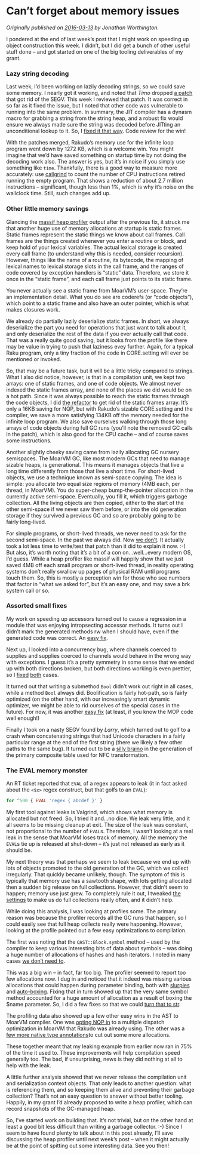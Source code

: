 # Can’t forget about memory issues
    
*Originally published on [2016-03-13](https://6guts.wordpress.com/2016/03/13/cant-forget-about-memory-issues/) by Jonathan Worthington.*

I pondered at the end of last week’s post that I might work on speeding up object construction this week. I didn’t, but I did get a bunch of other useful stuff done – and got started on one of the big tooling deliverables of my grant.

### Lazy string decoding

Last week, I’d been working on lazily decoding strings, so we could save some memory. I nearly got it working, and noted that *Timo* dropped [a patch](https://github.com/MoarVM/MoarVM/commit/a501a41e37e403f2cec6229b75e5e18c48c75496) that got rid of the SEGV. This week I reviewed that patch. It was correct in so far as it fixed the issue, but I noted that other code was vulnerable to running into the same problem. In summary, the JIT compiler has a dynasm macro for grabbing a string from the string heap, and a robust fix would ensure we always made sure the string was decoded before JITting an unconditional lookup to it. So, I [fixed it that way](https://github.com/MoarVM/MoarVM/commit/3c5d4fe9d2d217caa3965ca4dea05f4903dba11b). Code review for the win!

With the patches merged, Rakudo’s memory use for the infinite loop program went down by 1272 KB, which is a welcome win. You might imagine that we’d have saved something on startup time by not doing the decoding work also. The answer is yes, but it’s in noise if you simply use something like `time`. Thankfully, there is a good way to measure more accurately: use [callgrind](http://valgrind.org/docs/manual/cl-manual.html) to count the number of CPU instructions retired running the empty program. That shows a reduction of about 2.7 million instructions – significant, though less than 1%, which is why it’s noise on the wallclock time. Still, such changes add up.

### Other little memory savings

Glancing the [massif heap profiler](https://www.google.cz/url?sa=t&rct=j&q=&esrc=s&source=web&cd=1&cad=rja&uact=8&ved=0ahUKEwjrh-L0lr7LAhXD8HIKHQVEDBwQFggiMAA&url=http%3A%2F%2Fvalgrind.org%2Fdocs%2Fmanual%2Fms-manual.html&usg=AFQjCNFLSE7Yv3eWCkeF2y14-hya8Z-PSg) output after the previous fix, it struck me that another huge use of memory allocations at startup is static frames. Static frames represent the static things we know about call frames. Call frames are the things created whenever you enter a routine or block, and keep hold of your lexical variables. The actual lexical storage is created every call frame (to understand why this is needed, consider recursion). However, things like the name of a routine, its bytecode, the mapping of lexical names to lexical storage slots in the call frame, and the ranges of code covered by exception handlers is “static” data. Therefore, we store it once in the “static frame”, and each call frame just points to its static frame.

You never actually see a static frame from MoarVM’s user-space. They’re an implementation detail. What you do see are coderefs (or “code objects”), which point to a static frame and also have an outer pointer, which is what makes closures work.

We already do partially lazily deserialize static frames. In short, we always deserialize the part you need for operations that just want to talk about it, and only deserialize the rest of the data if you ever actually call that code. That was a really quite good saving, but it looks from the profile like there may be value in trying to push that laziness evey further. Again, for a typical Raku program, only a tiny fraction of the code in CORE.setting will ever be mentioned or invoked.

So, that may be a future task, but it will be a little tricky compared to strings. What I also did notice, however, is that in a compilation unit, we kept two arrays: one of static frames, and one of code objects. We almost never indexed the static frames array, and none of the places we did would be on a hot path. Since it was always possible to reach the static frames through the code objects, I did [the refactor](https://github.com/MoarVM/MoarVM/commit/824748db35636f2bd989f201705569f57f6cfc60) to get rid of the static frames array. It’s only a 16KB saving for NQP, but with Rakudo’s sizable CORE.setting and the compiler, we save a more satisfying 134KB off the memory needed for the infinite loop program. We also save ourselves walking through those long arrays of code objects during full GC runs (you’ll note the removed GC calls in the patch), which is also good for the CPU cache – and of course saves some instructions.

Another slightly cheeky saving came from lazily allocating GC nursery semispaces. The MoarVM GC, like most modern GCs that need to manage sizable heaps, is generational. This means it manages objects that live a long time differently from those that live a short time. For short-lived objects, we use a technique known as semi-space copying. The idea is simple: you allocate two equal size regions of memory (4MB each, per thread, in MoarVM). You do super-cheap bump-the-pointer allocation in the currently active semi-space. Eventually, you fill it, which triggers garbage collection. All the living objects are then copied, either to the start of the other semi-space if we never saw them before, or into the old generation storage if they survived a previous GC and so are probably going to be fairly long-lived.

For simple programs, or short-lived threads, we never need to ask for the second semi-space. In the past we always did. Now [we don’t](https://github.com/MoarVM/MoarVM/commit/43edc3fafff3f9b6528e596fe5f454cf71a67eda). It actually took a lot less time to write/test that patch than it did to explain it now. :-) But also, it’s worth noting that it’s a bit of a con on…well…every modern OS, I’d guess. While a heap profiler like massif will happily show that we just saved 4MB off each small program or short-lived thread, in reality operating systems don’t really swallow up pages of physical RAM until programs touch them. So, this is mostly a perception win for those who see numbers that factor in “what we asked for”, but it’s an easy one, and may save a brk system call or so.

### Assorted small fixes

My work on speeding up accessors turned out to cause a regression in a module that was enjoying intropsecting accessor methods. It turns out I didn’t mark the generated methods rw when I should have, even if the generated code was correct. An [easy fix](https://github.com/rakudo/rakudo/commit/d2e31e8150ed3c68e5532449398420d5138c4d11).

Next up, I looked into a concurrency bug, where channels coerced to supplies and supplies coerced to channels would behave in the wrong way with exceptions. I guess it’s a pretty symmetry in some sense that we ended up with both directions broken, but both directions working is even prettier, so I [fixed](https://github.com/rakudo/rakudo/commit/6184e157e1ea20d6132d62b1bddf0d7b96497d65) [both](https://github.com/rakudo/rakudo/commit/eb02dc9f774015c23a1316a97f5460354d9b4cf9) cases.

It turned out that writing a submethod `Bool` didn’t work out right in all cases, while a method `Bool` always did. Boolification is fairly hot-path, so is fairly optimized (on the other hand, with our increasingly smart dynamic optimizer, we might be able to rid ourselves of the special cases in the future). For now, it was another [easy fix](https://github.com/rakudo/rakudo/commit/fac3d7481ad2fb683809196837be109912ba9123) (at least, if you know the MOP code well enough!)

Finally I took on a nasty SEGV found by *Larry*, which turned out to golf to a crash when concatenating strings that had Unicode characters in a fairly particular range at the end of the first string (there we likely a few other paths to the same bug). It turned out to be a [silly braino](https://github.com/MoarVM/MoarVM/commit/45e24e0733bd1d287d5ea8073c2e5cd225d9c12b) in the generation of the primary composite table used for NFC transformation.

### The EVAL memory monster

An RT ticket reported that `EVAL` of a regex appears to leak (it in fact asked about the `<$x>` regex construct, but that golfs to an `EVAL`):

```` raku
for ^500 { EVAL 'regex { abcdef }' }
````

My first tool against leaks is Valgrind, which shows what memory is allocated but not freed. So, I tried it and…no dice. We leak very little, and it all seems to be missing cleanup at exit. The size of the leak was constant, not proportional to the number of `EVAL`s. Therefore, I wasn’t looking at a real leak in the sense that MoarVM loses track of memory. All the memory the `EVAL`s tie up is released at shut-down – it’s just not released as early as it should be.

My next theory was that perhaps we seem to leak because we end up with lots of objects promoted to the old generation of the GC, which we collect irregularly. That quickly became unlikely, though. The symptom of this is typically that memory use has a sawtooth shape, with lots getting allocated then a sudden big release on full collections. However, that didn’t seem to happen; memory use just grew. To completely rule it out, I tweaked [the settings](https://github.com/MoarVM/MoarVM/blob/master/src/gc/collect.h#L6) to make us do full collections really often, and it didn’t help.

While doing this analysis, I was looking at profiles some. The primary reason was because the profiler records all the GC runs that happen, so I could easily see that full heap collects really were happening. However, looking at the profile pointed out a few easy optimizations to compilation.

The first was noting that the `QAST::Block.symbol` method – used by the compiler to keep various interesting bits of data about symbols – was doing a huge number of allocations of hashes and hash iterators. I noted in many cases [we don’t need to](https://github.com/raku/nqp/commit/78db547acd3f8442705ca18b2fa806a4b876771d).

This was a big win – in fact, far too big. The profiler seemed to report too few allocations now. I dug in and noticed that it indeed was missing various allocations that could happen during parameter binding, both with [slurpies](https://github.com/raku/nqp/commit/78db547acd3f8442705ca18b2fa806a4b876771d) and [auto-boxing](https://github.com/MoarVM/MoarVM/commit/8ee9b920df4b996c3748d92953856b56a4f71e18). Fixing that in turn showed up that the very same symbol method accounted for a huge amount of allocation as a result of boxing the $name parameter. So, I did a few fixes so that we could [turn that to str](https://github.com/raku/nqp/commit/c8db98ba4196e0f9d9ea4295ec11be75bc0f7f5b).

The profiling data also showed up a few other easy wins in the AST to MoarVM compiler. One was [opting NQP in](https://github.com/raku/nqp/commit/d257c274c198369ff9a2c8424dd7ba9d32d616e9) to a multiple dispatch optimization in MoarVM that Rakudo was already using. The other was a [few more native type annotations](https://github.com/raku/nqp/commit/5cbce49ca5aec18ebac0fac83792fe4658ee572c)to cut out some more allocations.

These together meant that my leaking example from earlier now ran in 75% of the time it used to. These improvements will help compilation speed generally too. The bad, if unsurprising, news is they did nothing at all to help with the leak.

A little further analysis showed that we never release the compilation unit and serialization context objects. That only leads to another question: what is referencing them, and so keeping them alive and preventing their garbage collection? That’s not an easy question to answer without better tooling. Happily, in my grant I’d already proposed to write a heap profiler, which can record snapshots of the GC-managed heap.

So, I’ve started work on building that. It’s not trivial, but on the other hand at least a good bit less difficult than writing a garbage collector. :-) Since I seem to have found plenty to talk about in this post already, I’ll save discussing the heap profiler until next week’s post – when it might actually be at the point of spitting out some interesting data. See you then!
